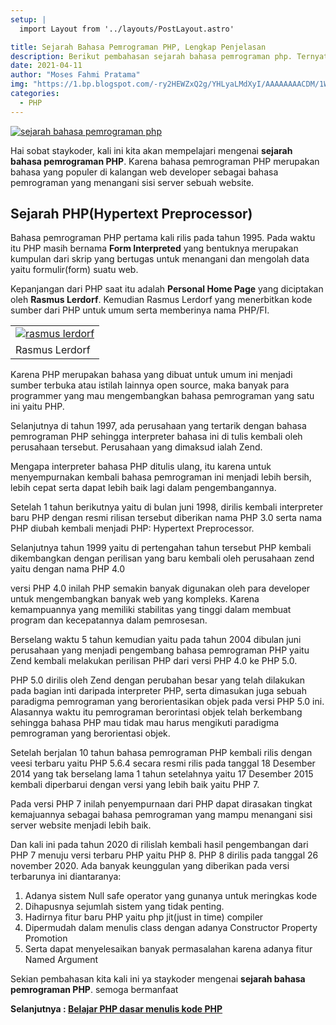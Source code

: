 ```yaml
---
setup: |
  import Layout from '../layouts/PostLayout.astro'

title: Sejarah Bahasa Pemrograman PHP, Lengkap Penjelasan
description: Berikut pembahasan sejarah bahasa pemrograman php. Ternyata bahasa pemrograman php dibuat oleh seorang ahli bernama rasmus lerdorf. 
date: 2021-04-11
author: "Moses Fahmi Pratama"
img: "https://1.bp.blogspot.com/-ry2HEWZxQ2g/YHLyaLMdXyI/AAAAAAAACDM/1WZ2zKog6o4-asWnMNd2gZMyhDpMKKpyACNcBGAsYHQ/s16000/sejarah-bahasa-pemrograman-php.jpg"
categories: 
  - PHP
---
```


[![sejarah bahasa pemrograman php](https://1.bp.blogspot.com/-ry2HEWZxQ2g/YHLyaLMdXyI/AAAAAAAACDM/1WZ2zKog6o4-asWnMNd2gZMyhDpMKKpyACNcBGAsYHQ/s16000/sejarah-bahasa-pemrograman-php.jpg "sejarah bahasa pemrograman php")](https://1.bp.blogspot.com/-ry2HEWZxQ2g/YHLyaLMdXyI/AAAAAAAACDM/1WZ2zKog6o4-asWnMNd2gZMyhDpMKKpyACNcBGAsYHQ/s700/sejarah-bahasa-pemrograman-php.jpg)

Hai sobat staykoder, kali ini kita akan mempelajari mengenai **sejarah bahasa pemrograman PHP**. Karena bahasa pemrograman PHP merupakan bahasa yang populer di kalangan web developer sebagai bahasa pemrograman yang menangani sisi server sebuah website.

Sejarah PHP(Hypertext Preprocessor)
-----------------------------------

Bahasa pemrograman PHP pertama kali rilis pada tahun 1995. Pada waktu itu PHP masih bernama **Form Interpreted** yang bentuknya merupakan kumpulan dari skrip yang bertugas untuk menangani dan mengolah data yaitu formulir(form) suatu web.

Kepanjangan dari PHP saat itu adalah **Personal Home Page** yang diciptakan oleh **Rasmus Lerdorf**. Kemudian Rasmus Lerdorf yang menerbitkan kode sumber dari PHP untuk umum serta memberinya nama PHP/FI.

|     |
| --- |
| [![rasmus lerdorf](https://blogger.googleusercontent.com/img/a/AVvXsEgKdt7JiN2dNZmgcWxMptBolsH6RkBYlLpIzNXHJIzNKx50XnUVZhwQXYqSmyXVAL1vVKtxf-ChEqEWuGK4vkRMc5-_-G1wXH-glc58Xe9JfP-OhlLe0kaYm3OOMyke0gbv6XpBopVE6mqhGC04m2R1fMbDKgRDq8iO445D0NQkjagD87CEfyXFjF2B=s16000 "rasmus lerdorf")](https://blogger.googleusercontent.com/img/a/AVvXsEgKdt7JiN2dNZmgcWxMptBolsH6RkBYlLpIzNXHJIzNKx50XnUVZhwQXYqSmyXVAL1vVKtxf-ChEqEWuGK4vkRMc5-_-G1wXH-glc58Xe9JfP-OhlLe0kaYm3OOMyke0gbv6XpBopVE6mqhGC04m2R1fMbDKgRDq8iO445D0NQkjagD87CEfyXFjF2B=s1200) |
| Rasmus Lerdorf |

  

Karena PHP merupakan bahasa yang dibuat untuk umum ini menjadi sumber terbuka atau istilah lainnya open source, maka banyak para programmer yang mau mengembangkan bahasa pemrograman yang satu ini yaitu PHP.

Selanjutnya di tahun 1997, ada perusahaan yang tertarik dengan bahasa pemrograman PHP sehingga interpreter bahasa ini di tulis kembali oleh perusahaan tersebut. Perusahaan yang dimaksud ialah Zend.

Mengapa interpreter bahasa PHP ditulis ulang, itu karena untuk menyempurnakan kembali bahasa pemrograman ini menjadi lebih bersih, lebih cepat serta dapat lebih baik lagi dalam pengembangannya.

Setelah 1 tahun berikutnya yaitu di bulan juni 1998, dirilis kembali interpreter baru PHP dengan resmi rilisan tersebut diberikan nama PHP 3.0 serta nama PHP diubah kembali menjadi PHP: Hypertext Preprocessor.

Selanjutnya tahun 1999 yaitu di pertengahan tahun tersebut PHP kembali dikembangkan dengan perilisan yang baru kembali oleh perusahaan zend yaitu dengan nama PHP 4.0

versi PHP 4.0 inilah PHP semakin banyak digunakan oleh para developer untuk mengembangkan banyak web yang kompleks. Karena kemampuannya yang memiliki stabilitas yang tinggi dalam membuat program dan kecepatannya dalam pemrosesan.

Berselang waktu 5 tahun kemudian yaitu pada tahun 2004 dibulan juni perusahaan yang menjadi pengembang bahasa pemrograman PHP yaitu Zend kembali melakukan perilisan PHP dari versi PHP 4.0 ke PHP 5.0.

PHP 5.0 dirilis oleh Zend dengan perubahan besar yang telah dilakukan pada bagian inti daripada interpreter PHP, serta dimasukan juga sebuah paradigma pemrograman yang berorientasikan objek pada versi PHP 5.0 ini. Alasannya waktu itu pemrograman berorintasi objek telah berkembang sehingga bahasa PHP mau tidak mau harus mengikuti paradigma pemrograman yang berorientasi objek.

Setelah berjalan 10 tahun bahasa pemrograman PHP kembali rilis dengan veesi terbaru yaitu PHP 5.6.4 secara resmi rilis pada tanggal 18 Desember 2014 yang tak berselang lama 1 tahun setelahnya yaitu 17 Desember 2015 kembali diperbarui dengan versi yang lebih baik yaitu PHP 7.

Pada versi PHP 7 inilah penyempurnaan dari PHP dapat dirasakan tingkat kemajuannya sebagai bahasa pemrograman yang mampu menangani sisi server website menjadi lebih baik.

Dan kali ini pada tahun 2020 di rilislah kembali hasil pengembangan dari PHP 7 menuju versi terbaru PHP yaitu PHP 8. PHP 8 dirilis pada tanggal 26 november 2020. Ada banyak keunggulan yang diberikan pada versi terbarunya ini diantaranya:

1.  Adanya sistem Null safe operator yang gunanya untuk meringkas kode
2.  Dihapusnya sejumlah sistem yang tidak penting.
3.  Hadirnya fitur baru PHP yaitu php jit(just in time) compiler
4.  Dipermudah dalam menulis class dengan adanya Constructor Property Promotion
5.  Serta dapat menyelesaikan banyak permasalahan karena adanya fitur Named Argument

Sekian pembahasan kita kali ini ya staykoder mengenai **sejarah bahasa pemrograman PHP**. semoga bermanfaat

**Selanjutnya : [Belajar PHP dasar menulis kode PHP](https://www.staykoding.xyz/2021/10/belajar-php-dasar-menulis-kode-php.html)**